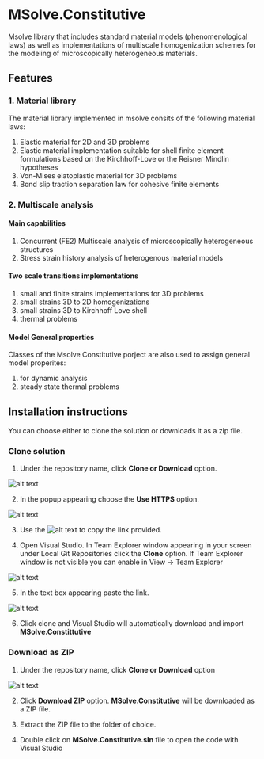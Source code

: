 # MSolve.Constitutive

Msolve library that includes standard material models (phenomenological laws) as well as implementations of 
multiscale homogenization schemes for the modeling of microscopically heterogeneous materials.

## Features

### 1. Material library
The material library implemented in msolve consits of the following material laws:

1. Elastic material for 2D and 3D problems
2. Elastic material implementation suitable for shell finite element formulations
 based on the Kirchhoff-Love or the Reisner Mindlin hypotheses
3. Von-Mises elatoplastic material for 3D problems
4. Bond slip traction separation law for cohesive finite elements

### 2. Multiscale analysis

#### Main capabilities 
1. Concurrent (FE2) Multiscale analysis of microscopically heterogeneous structures
2. Stress strain history analysis of heterogenous material models

#### Two scale transitions implementations
1. small and finite strains implementations for 3D problems
2. small strains 3D to 2D homogenizations
3. small strains 3D to Kirchhoff Love shell
4. thermal problems

#### Model General properties
Classes of the Msolve Constitutive porject are also used to assign general model properites:
1. for dynamic analysis
2. steady state thermal problems

## Installation instructions
You can choose either to clone the solution or downloads it as a zip file.

### Clone solution
1. Under the repository name, click **Clone or Download** option.

![alt text](https://github.com/mgroupntua/MSolve.Edu/blob/master/Images/CloneOrDownload.png "1")

2. In the popup appearing choose the **Use HTTPS** option.

![alt text](https://github.com/mgroupntua/MSolve.Edu/blob/master/Images/2.png "2")

3. Use the ![alt text](https://github.com/mgroupntua/MSolve.Edu/blob/master/Images/3.png "3") to copy the link provided.

4. Open Visual Studio. In Team Explorer window appearing in your screen under Local Git Repositories click the **Clone** option. If Team Explorer window is not visible you can enable in View -> Team Explorer

  ![alt text](https://github.com/mgroupntua/MSolve.Edu/blob/master/Images/4.png "4")
  
5. In the text box appearing paste the link.

 ![alt text](https://github.com/mgroupntua/MSolve.Edu/blob/master/Images/5.png "5")

6. Click clone and Visual Studio will automatically download and import **MSolve.Constittutive**


### Download as ZIP
1. Under the repository name, click **Clone or Download** option

![alt text](https://github.com/mgroupntua/MSolve.Edu/blob/master/Images/CloneOrDownload.png "1")

2. Click **Download ZIP** option. **MSolve.Constitutive** will be downloaded as a ZIP file.

3. Extract the ZIP file to the folder of choice.

4. Double click on **MSolve.Constitutive.sln** file to open the code with Visual Studio

  



